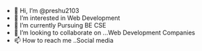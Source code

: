- 👋 Hi, I’m @preshu2103
- 👀 I’m interested in Web Development 
- 🌱 I’m currently  Pursuing BE CSE
- 💞️ I’m looking to collaborate on ...Web Development Companies 
- 📫 How to reach me ..Social media

<!---
preshu2103/preshu2103 is a ✨ special ✨ repository because its `README.md` (this file) appears on your GitHub profile.
You can click the Preview link to take a look at your changes.
--->
